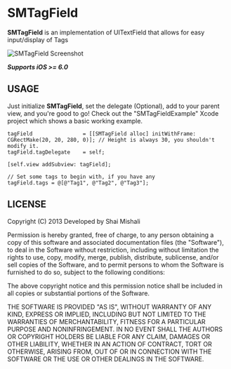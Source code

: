 SMTagField
==========

**SMTagField** is an implementation of UITextField that allows for easy input/display of Tags

![SMTagField Screenshot](http://i40.tinypic.com/2crqd8j.jpg "SMTagField Screenshot")

***Supports iOS >= 6.0***


USAGE
-----
Just initialize **SMTagField**, set the delegate (Optional), add to your parent view, and you're good to go!
Check out the "SMTagFieldExample" Xcode project which shows a basic working example.

```objc
tagField                = [[SMTagField alloc] initWithFrame: CGRectMake(20, 20, 280, 0)]; // Height is always 30, you shouldn't modify it.
tagField.tagDelegate    = self;

[self.view addSubview: tagField];

// Set some tags to begin with, if you have any
tagField.tags = @[@"Tag1", @"Tag2", @"Tag3"];
```

LICENSE
-------------------

Copyright (C) 2013 Developed by Shai Mishali

Permission is hereby granted, free of charge, to any person obtaining a copy
of this software and associated documentation files (the "Software"), to deal
in the Software without restriction, including without limitation the rights
to use, copy, modify, merge, publish, distribute, sublicense, and/or sell
copies of the Software, and to permit persons to whom the Software is
furnished to do so, subject to the following conditions:

The above copyright notice and this permission notice shall be included in
all copies or substantial portions of the Software.

THE SOFTWARE IS PROVIDED "AS IS", WITHOUT WARRANTY OF ANY KIND, EXPRESS OR
IMPLIED, INCLUDING BUT NOT LIMITED TO THE WARRANTIES OF MERCHANTABILITY,
FITNESS FOR A PARTICULAR PURPOSE AND NONINFRINGEMENT. IN NO EVENT SHALL THE
AUTHORS OR COPYRIGHT HOLDERS BE LIABLE FOR ANY CLAIM, DAMAGES OR OTHER
LIABILITY, WHETHER IN AN ACTION OF CONTRACT, TORT OR OTHERWISE, ARISING FROM,
OUT OF OR IN CONNECTION WITH THE SOFTWARE OR THE USE OR OTHER DEALINGS IN
THE SOFTWARE.